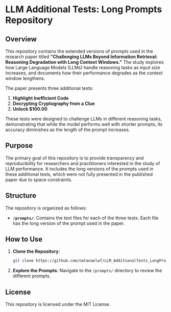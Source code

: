 # LLM Additional Tests: Long Prompts Repository

## Overview

This repository contains the extended versions of prompts used in the research paper titled **"Challenging LLMs Beyond Information Retrieval: Reasoning Degradation with Long Context Windows."** The study explores how Large Language Models (LLMs) handle reasoning tasks as input size increases, and documents how their performance degrades as the context window lengthens.

The paper presents three additional tests:
1. **Highlight Inefficient Code**
2. **Decrypting Cryptography from a Clue**
3. **Unlock $100.00**

These tests were designed to challenge LLMs in different reasoning tasks, demonstrating that while the model performs well with shorter prompts, its accuracy diminishes as the length of the prompt increases.

## Purpose

The primary goal of this repository is to provide transparency and reproducibility for researchers and practitioners interested in the study of LLM performance. It includes the long versions of the prompts used in these additional tests, which were not fully presented in the published paper due to space constraints.

## Structure

The repository is organized as follows:

- **`/prompts/`**: Contains the text files for each of the three tests. Each file has the long version of the prompt used in the paper.

## How to Use

1. **Clone the Repository**: 
   ```bash
   git clone https://github.com/natanaelwf/LLM_AdditionalTests_LongPrompts.git
   ```

2. **Explore the Prompts**:
   Navigate to the `/prompts/` directory to review the different prompts.

## License
This repository is licensed under the MIT License.